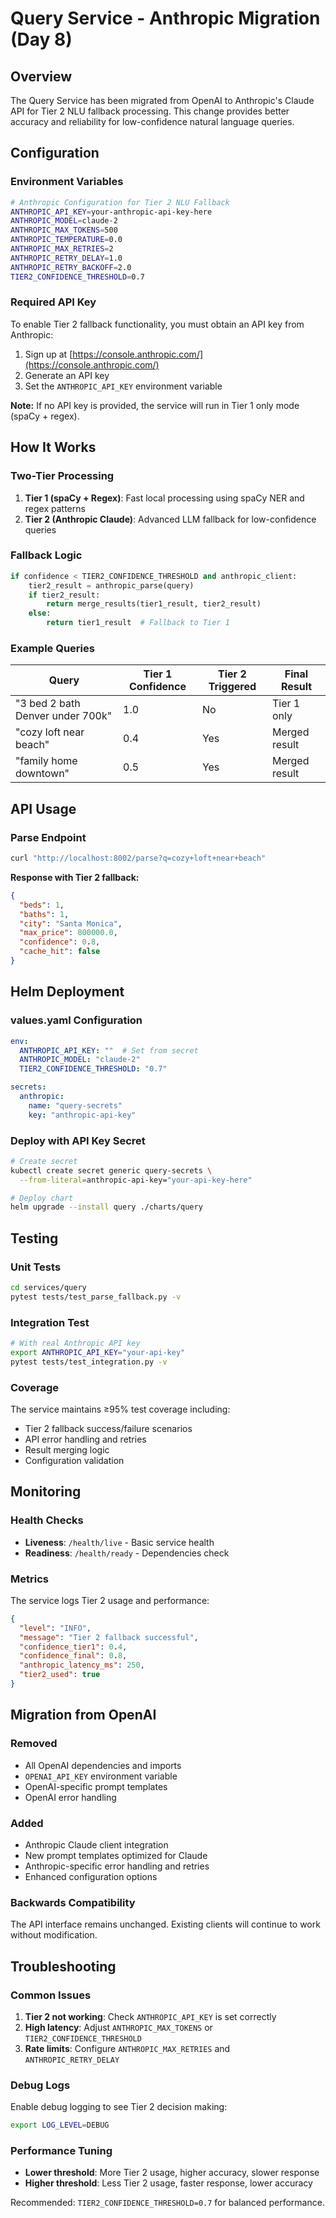 # Query Service - Anthropic Migration (Day 8)

## Overview

The Query Service has been migrated from OpenAI to Anthropic's Claude API for Tier 2 NLU fallback processing. This change provides better accuracy and reliability for low-confidence natural language queries.

## Configuration

### Environment Variables

```bash
# Anthropic Configuration for Tier 2 NLU Fallback
ANTHROPIC_API_KEY=your-anthropic-api-key-here
ANTHROPIC_MODEL=claude-2
ANTHROPIC_MAX_TOKENS=500
ANTHROPIC_TEMPERATURE=0.0
ANTHROPIC_MAX_RETRIES=2
ANTHROPIC_RETRY_DELAY=1.0
ANTHROPIC_RETRY_BACKOFF=2.0
TIER2_CONFIDENCE_THRESHOLD=0.7
```

### Required API Key

To enable Tier 2 fallback functionality, you must obtain an API key from Anthropic:

1. Sign up at [https://console.anthropic.com/](https://console.anthropic.com/)
2. Generate an API key
3. Set the `ANTHROPIC_API_KEY` environment variable

**Note:** If no API key is provided, the service will run in Tier 1 only mode (spaCy + regex).

## How It Works

### Two-Tier Processing

1. **Tier 1 (spaCy + Regex)**: Fast local processing using spaCy NER and regex patterns
2. **Tier 2 (Anthropic Claude)**: Advanced LLM fallback for low-confidence queries

### Fallback Logic

```python
if confidence < TIER2_CONFIDENCE_THRESHOLD and anthropic_client:
    tier2_result = anthropic_parse(query)
    if tier2_result:
        return merge_results(tier1_result, tier2_result)
    else:
        return tier1_result  # Fallback to Tier 1
```

### Example Queries

| Query | Tier 1 Confidence | Tier 2 Triggered | Final Result |
|-------|------------------|-------------------|--------------|
| "3 bed 2 bath Denver under 700k" | 1.0 | No | Tier 1 only |
| "cozy loft near beach" | 0.4 | Yes | Merged result |
| "family home downtown" | 0.5 | Yes | Merged result |

## API Usage

### Parse Endpoint

```bash
curl "http://localhost:8002/parse?q=cozy+loft+near+beach"
```

**Response with Tier 2 fallback:**

```json
{
  "beds": 1,
  "baths": 1,
  "city": "Santa Monica",
  "max_price": 800000.0,
  "confidence": 0.8,
  "cache_hit": false
}
```

## Helm Deployment

### values.yaml Configuration

```yaml
env:
  ANTHROPIC_API_KEY: ""  # Set from secret
  ANTHROPIC_MODEL: "claude-2"
  TIER2_CONFIDENCE_THRESHOLD: "0.7"

secrets:
  anthropic:
    name: "query-secrets"
    key: "anthropic-api-key"
```

### Deploy with API Key Secret

```bash
# Create secret
kubectl create secret generic query-secrets \
  --from-literal=anthropic-api-key="your-api-key-here"

# Deploy chart
helm upgrade --install query ./charts/query
```

## Testing

### Unit Tests

```bash
cd services/query
pytest tests/test_parse_fallback.py -v
```

### Integration Test

```bash
# With real Anthropic API key
export ANTHROPIC_API_KEY="your-api-key"
pytest tests/test_integration.py -v
```

### Coverage

The service maintains ≥95% test coverage including:
- Tier 2 fallback success/failure scenarios
- API error handling and retries
- Result merging logic
- Configuration validation

## Monitoring

### Health Checks

- **Liveness**: `/health/live` - Basic service health
- **Readiness**: `/health/ready` - Dependencies check

### Metrics

The service logs Tier 2 usage and performance:

```json
{
  "level": "INFO",
  "message": "Tier 2 fallback successful",
  "confidence_tier1": 0.4,
  "confidence_final": 0.8,
  "anthropic_latency_ms": 250,
  "tier2_used": true
}
```

## Migration from OpenAI

### Removed

- All OpenAI dependencies and imports
- `OPENAI_API_KEY` environment variable
- OpenAI-specific prompt templates
- OpenAI error handling

### Added

- Anthropic Claude client integration
- New prompt templates optimized for Claude
- Anthropic-specific error handling and retries
- Enhanced configuration options

### Backwards Compatibility

The API interface remains unchanged. Existing clients will continue to work without modification.

## Troubleshooting

### Common Issues

1. **Tier 2 not working**: Check `ANTHROPIC_API_KEY` is set correctly
2. **High latency**: Adjust `ANTHROPIC_MAX_TOKENS` or `TIER2_CONFIDENCE_THRESHOLD`
3. **Rate limits**: Configure `ANTHROPIC_MAX_RETRIES` and `ANTHROPIC_RETRY_DELAY`

### Debug Logs

Enable debug logging to see Tier 2 decision making:

```bash
export LOG_LEVEL=DEBUG
```

### Performance Tuning

- **Lower threshold**: More Tier 2 usage, higher accuracy, slower response
- **Higher threshold**: Less Tier 2 usage, faster response, lower accuracy

Recommended: `TIER2_CONFIDENCE_THRESHOLD=0.7` for balanced performance. 